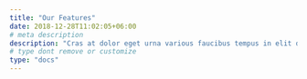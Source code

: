 ```yaml
---
title: "Our Features"
date: 2018-12-28T11:02:05+06:00
# meta description
description: "Cras at dolor eget urna various faucibus tempus in elit dolor sit amet."
# type dont remove or customize
type: "docs"
---
```

